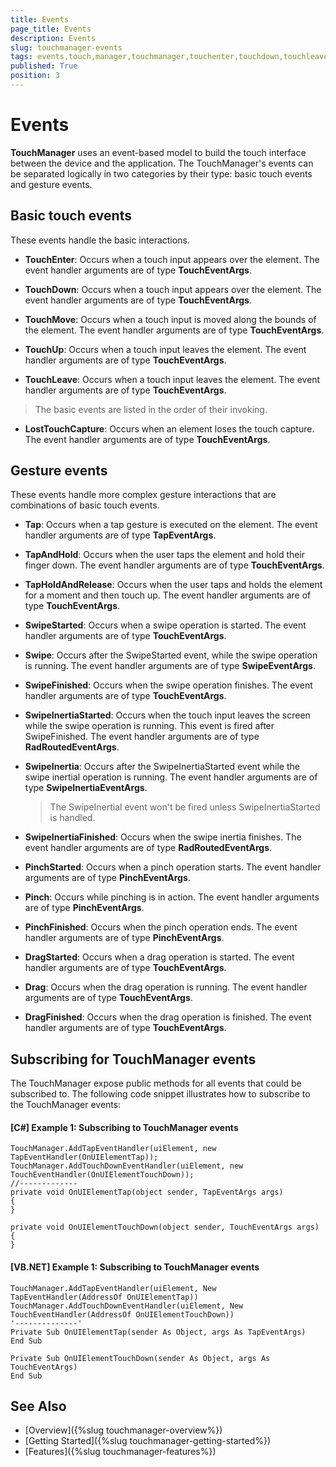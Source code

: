 ```yaml
---
title: Events
page_title: Events
description: Events
slug: touchmanager-events
tags: events,touch,manager,touchmanager,touchenter,touchdown,touchleave,touchup,touchmove
published: True
position: 3
---
```


# Events

__TouchManager__ uses an event-based model to build the touch interface between the device and the application. The TouchManager's events can be separated logically in two categories by their type: basic touch events and gesture events.

## Basic touch events

These events handle the basic interactions.

* __TouchEnter__: Occurs when a touch input appears over the element. The event handler arguments are of type __TouchEventArgs__.

* __TouchDown__: Occurs when a touch input appears over the element. The event handler arguments are of type __TouchEventArgs__.

* __TouchMove__: Occurs when a touch input is moved along the bounds of the element. The event handler arguments are of type __TouchEventArgs__.

* __TouchUp__: Occurs when a touch input leaves the element. The event handler arguments are of type __TouchEventArgs__.

* __TouchLeave__: Occurs when a touch input leaves the element. The event handler arguments are of type __TouchEventArgs__.

> The basic events are listed in the order of their invoking. 

* __LostTouchCapture__: Occurs when an element loses the touch capture. The event handler arguments are of type __TouchEventArgs__.

## Gesture events

These events handle more complex gesture interactions that are combinations of basic touch events.

* __Tap__: Occurs when a tap gesture is executed on the element. The event handler arguments are of type __TapEventArgs__.

* __TapAndHold__: Occurs when the user taps the element and hold their finger down. The event handler arguments are of type __TouchEventArgs__.

* __TapHoldAndRelease__: Occurs when the user taps and holds the element for a moment and then touch up. The event handler arguments are of type __TouchEventArgs__.

* __SwipeStarted__: Occurs when a swipe operation is started. The event handler arguments are of type __TouchEventArgs__.

* __Swipe__: Occurs after the SwipeStarted event, while the swipe operation is running. The event handler arguments are of type __SwipeEventArgs__.

* __SwipeFinished__: Occurs when the swipe operation finishes. The event handler arguments are of type __TouchEventArgs__.

* __SwipeInertiaStarted__: Occurs when the touch input leaves the screen while the swipe operation is running. This event is fired after SwipeFinished. The event handler arguments are of type __RadRoutedEventArgs__.

* __SwipeInertia__: Occurs after the SwipeInertiaStarted event while the swipe inertial operation is running. The event handler arguments are of type __SwipeInertiaEventArgs__.

	> The SwipeInertial event won't be fired unless SwipeInertiaStarted is handled.
	
* __SwipeInertiaFinished__: Occurs when the swipe inertia finishes. The event handler arguments are of type __RadRoutedEventArgs__.

* __PinchStarted__: Occurs when a pinch operation starts. The event handler arguments are of type __PinchEventArgs__.

* __Pinch__: Occurs while pinching is in action. The event handler arguments are of type __PinchEventArgs__.

* __PinchFinished__: Occurs when the pinch operation ends. The event handler arguments are of type __PinchEventArgs__.

* __DragStarted__: Occurs when a drag operation is started. The event handler arguments are of type __TouchEventArgs__.

* __Drag__: Occurs when the drag operation is running. The event handler arguments are of type __TouchEventArgs__.

* __DragFinished__: Occurs when the drag operation is finished. The event handler arguments are of type __TouchEventArgs__.

## Subscribing for TouchManager events

The TouchManager expose public methods for all events that could be subscribed to. The following code snippet illustrates how to subscribe to the TouchManager events:

#### __[C#] Example 1: Subscribing to TouchManager events__  
	TouchManager.AddTapEventHandler(uiElement, new TapEventHandler(OnUIElementTap));
	TouchManager.AddTouchDownEventHandler(uiElement, new TouchEventHandler(OnUIElementTouchDown));
	//-------------
	private void OnUIElementTap(object sender, TapEventArgs args)
	{
	}
	
	private void OnUIElementTouchDown(object sender, TouchEventArgs args)
	{		
	}
	
#### __[VB.NET] Example 1: Subscribing to TouchManager events__  
	TouchManager.AddTapEventHandler(uiElement, New TapEventHandler(AddressOf OnUIElementTap))
	TouchManager.AddTouchDownEventHandler(uiElement, New TouchEventHandler(AddressOf OnUIElementTouchDown))	
	'--------------'
	Private Sub OnUIElementTap(sender As Object, args As TapEventArgs)
	End Sub

	Private Sub OnUIElementTouchDown(sender As Object, args As TouchEventArgs)
	End Sub
	
## See Also
* [Overview]({%slug touchmanager-overview%})
* [Getting Started]({%slug touchmanager-getting-started%})
* [Features]({%slug touchmanager-features%})
